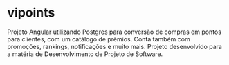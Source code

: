 # vipoints
Projeto Angular utilizando Postgres para conversão de compras em pontos para clientes, com um catálogo de prêmios. Conta também com promoções, rankings, notificações e muito mais. Projeto desenvolvido para a matéria de Desenvolvimento de Projeto de Software.
